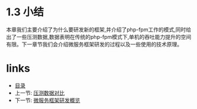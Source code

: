 # 1.3 小结

本章我们主要介绍了为什么要研发新的框架,并介绍了php-fpm工作的模式,同时给出了一些压测数据,数据表明在传统的php-fpm模式下,单机的吞吐能力提升的空间有限。下一章节我们会介绍微服务框架研发的过程以及一些使用的技术原理。

# links
  * [目录](<README.md>)
  * 上一节: [压测数据对比](<01.2-压测数据对比.md>)
  * 下一节: [微服务框架研发概览](<02.0-微服务框架研发概览.md>)